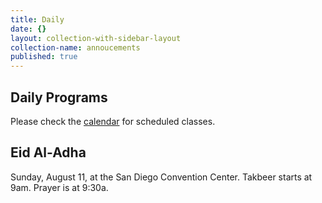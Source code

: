 ```yaml
---
title: Daily
date: {}
layout: collection-with-sidebar-layout
collection-name: annoucements
published: true
---
```


## Daily Programs
Please check the [calendar](http://www.icsd.org/calendar) for scheduled classes.

## Eid Al-Adha 
Sunday, August 11, at the San Diego Convention Center. Takbeer starts at 9am. Prayer is at 9:30a.

